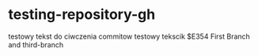 # testing-repository-gh

testowy tekst do ciwczenia commitow
testowy tekscik
$E354
First Branch
and third-branch